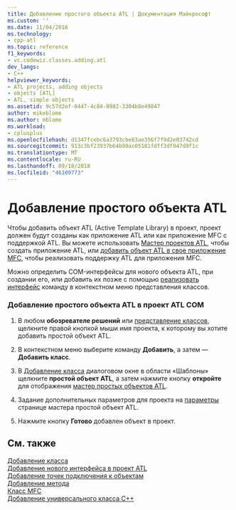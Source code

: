 ```yaml
---
title: Добавление простого объекта ATL | Документация Майкрософт
ms.custom: ''
ms.date: 11/04/2016
ms.technology:
- cpp-atl
ms.topic: reference
f1_keywords:
- vc.codewiz.classes.adding.atl
dev_langs:
- C++
helpviewer_keywords:
- ATL projects, adding objects
- objects [ATL]
- ATL, simple objects
ms.assetid: 9c57d2ef-0447-4c84-8982-3304b8e49847
author: mikeblome
ms.author: mblome
ms.workload:
- cplusplus
ms.openlocfilehash: d1347fcebc6a3793cbe63ae356f7f9d2e03742cd
ms.sourcegitcommit: 913c3bf23937b64b90ac05181fdff3df947d9f1c
ms.translationtype: MT
ms.contentlocale: ru-RU
ms.lasthandoff: 09/18/2018
ms.locfileid: "46109773"
---
```

# <a name="adding-an-atl-simple-object"></a>Добавление простого объекта ATL

Чтобы добавить объект ATL (Active Template Library) в проект, проект должен будут созданы как приложение ATL или как приложение MFC с поддержкой ATL. Вы можете использовать [Мастер проектов ATL](../../atl/reference/atl-project-wizard.md), чтобы создать приложение ATL, или [добавить объект ATL в свое приложение MFC](../../mfc/reference/adding-atl-support-to-your-mfc-project.md), чтобы реализовать поддержку ATL для приложения MFC.

Можно определить COM-интерфейсы для нового объекта ATL, при создании его, или добавить их позже с помощью [реализовать интерфейс](../../ide/implement-interface-wizard.md) команду в контекстном меню представления классов.

### <a name="to-add-an-atl-simple-object-to-your-atl-com-project"></a>Добавление простого объекта ATL в проект ATL COM

1. В любом **обозревателе решений** или [представление классов](/visualstudio/ide/viewing-the-structure-of-code), щелкните правой кнопкой мыши имя проекта, к которому вы хотите добавить простой объект ATL.

2. В контекстном меню выберите команду **Добавить**, а затем — **Добавить класс**.

3. В [Добавление класса](../../ide/add-class-dialog-box.md) диалоговом окне в области «Шаблоны» щелкните **простой объект ATL**, а затем нажмите кнопку **откройте** для отображения [мастер простых объектов ATL](../../atl/reference/atl-simple-object-wizard.md).

4. Задание дополнительных параметров для проекта на [параметры](../../atl/reference/options-atl-simple-object-wizard.md) странице мастера простой объект ATL.

5. Нажмите кнопку **Готово** добавлен объект в проект.

## <a name="see-also"></a>См. также

[Добавление класса](../../ide/adding-a-class-visual-cpp.md)<br/>
[Добавление нового интерфейса в проект ATL](../../atl/reference/adding-a-new-interface-in-an-atl-project.md)<br/>
[Добавление точек подключения к объектам](../../atl/adding-connection-points-to-an-object.md)<br/>
[Добавление метода](../../ide/adding-a-method-visual-cpp.md)<br/>
[Класс MFC](../../mfc/reference/adding-an-mfc-class.md)<br/>
[Добавление универсального класса C++](../../ide/adding-a-generic-cpp-class.md)

